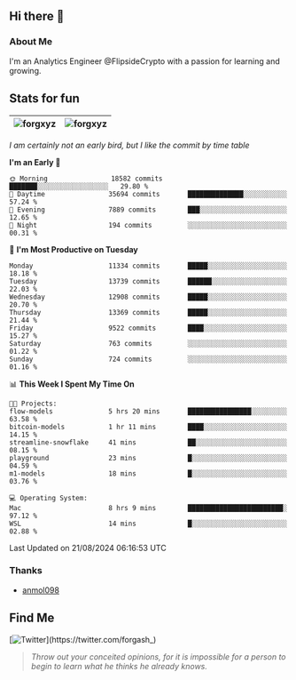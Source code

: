 ## Hi there 👋

### About Me

I'm an Analytics Engineer @FlipsideCrypto with a passion for learning and growing.
  
## Stats for fun

| <img align="center" src="https://github-readme-streak-stats.herokuapp.com/?user=forgxyz&theme=tokyonight" alt="forgxyz" /> | <img align="center" src="https://github-readme-stats.vercel.app/api?username=forgxyz&theme=tokyonight&show_icons=true" alt="forgxyz" /> |
| ------------- |------------- |

*I am certainly not an early bird, but I like the commit by time table*  

<!--START_SECTION:waka-->

**I'm an Early 🐤** 

```text
🌞 Morning                18582 commits       ███████░░░░░░░░░░░░░░░░░░   29.80 % 
🌆 Daytime                35694 commits       ██████████████░░░░░░░░░░░   57.24 % 
🌃 Evening                7889 commits        ███░░░░░░░░░░░░░░░░░░░░░░   12.65 % 
🌙 Night                  194 commits         ░░░░░░░░░░░░░░░░░░░░░░░░░   00.31 % 
```
📅 **I'm Most Productive on Tuesday** 

```text
Monday                   11334 commits       █████░░░░░░░░░░░░░░░░░░░░   18.18 % 
Tuesday                  13739 commits       ██████░░░░░░░░░░░░░░░░░░░   22.03 % 
Wednesday                12908 commits       █████░░░░░░░░░░░░░░░░░░░░   20.70 % 
Thursday                 13369 commits       █████░░░░░░░░░░░░░░░░░░░░   21.44 % 
Friday                   9522 commits        ████░░░░░░░░░░░░░░░░░░░░░   15.27 % 
Saturday                 763 commits         ░░░░░░░░░░░░░░░░░░░░░░░░░   01.22 % 
Sunday                   724 commits         ░░░░░░░░░░░░░░░░░░░░░░░░░   01.16 % 
```


📊 **This Week I Spent My Time On** 

```text
🐱‍💻 Projects: 
flow-models              5 hrs 20 mins       ████████████████░░░░░░░░░   63.58 % 
bitcoin-models           1 hr 11 mins        ████░░░░░░░░░░░░░░░░░░░░░   14.15 % 
streamline-snowflake     41 mins             ██░░░░░░░░░░░░░░░░░░░░░░░   08.15 % 
playground               23 mins             █░░░░░░░░░░░░░░░░░░░░░░░░   04.59 % 
m1-models                18 mins             █░░░░░░░░░░░░░░░░░░░░░░░░   03.76 % 

💻 Operating System: 
Mac                      8 hrs 9 mins        ████████████████████████░   97.12 % 
WSL                      14 mins             █░░░░░░░░░░░░░░░░░░░░░░░░   02.88 % 
```


 Last Updated on 21/08/2024 06:16:53 UTC
<!--END_SECTION:waka-->

### Thanks
 - [anmol098](https://github.com/anmol098/waka-readme-stats/)
  
## Find Me
[![Twitter](https://img.shields.io/twitter/url/https/twitter.com/forgash_.svg?style=social&label=Follow%20%40forgash_)](https://twitter.com/forgash_)


> *Throw out your conceited opinions, for it is impossible for a person to begin to learn what he thinks he already knows.* 
